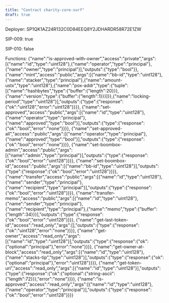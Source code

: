 ```yaml
---
title: "Contract charity-core-surf"
draft: true
---
```

Deployer: SP1QK1AZ24R132C0D84EEQ8Y2JDHARDR58R72E1ZW

SIP-009: true

SIP-010: false

Functions:
{"name":"is-approved-with-owner","access":"private","args":[{"name":"id","type":"uint128"},{"name":"operator","type":"principal"},{"name":"owner","type":"principal"}],"outputs":{"type":"bool"}}, {"name":"mint","access":"public","args":[{"name":"bb-id","type":"uint128"},{"name":"stacker","type":"principal"},{"name":"amount-ustx","type":"uint128"},{"name":"pox-addr","type":{"tuple":[{"name":"hashbytes","type":{"buffer":{"length":20}}},{"name":"version","type":{"buffer":{"length":1}}}]}},{"name":"locking-period","type":"uint128"}],"outputs":{"type":{"response":{"ok":"uint128","error":"uint128"}}}}, {"name":"set-approved","access":"public","args":[{"name":"id","type":"uint128"},{"name":"operator","type":"principal"},{"name":"approved","type":"bool"}],"outputs":{"type":{"response":{"ok":"bool","error":"none"}}}}, {"name":"set-approved-all","access":"public","args":[{"name":"operator","type":"principal"},{"name":"approved","type":"bool"}],"outputs":{"type":{"response":{"ok":"bool","error":"none"}}}}, {"name":"set-boombox-admin","access":"public","args":[{"name":"admin","type":"principal"}],"outputs":{"type":{"response":{"ok":"bool","error":"uint128"}}}}, {"name":"set-boombox-id","access":"public","args":[{"name":"bb-id","type":"uint128"}],"outputs":{"type":{"response":{"ok":"bool","error":"uint128"}}}}, {"name":"transfer","access":"public","args":[{"name":"id","type":"uint128"},{"name":"sender","type":"principal"},{"name":"recipient","type":"principal"}],"outputs":{"type":{"response":{"ok":"bool","error":"uint128"}}}}, {"name":"transfer-memo","access":"public","args":[{"name":"id","type":"uint128"},{"name":"sender","type":"principal"},{"name":"recipient","type":"principal"},{"name":"memo","type":{"buffer":{"length":34}}}],"outputs":{"type":{"response":{"ok":"bool","error":"uint128"}}}}, {"name":"get-last-token-id","access":"read_only","args":[],"outputs":{"type":{"response":{"ok":"uint128","error":"none"}}}}, {"name":"get-owner","access":"read_only","args":[{"name":"id","type":"uint128"}],"outputs":{"type":{"response":{"ok":{"optional":"principal"},"error":"none"}}}}, {"name":"get-owner-at-block","access":"read_only","args":[{"name":"id","type":"uint128"},{"name":"stacks-tip","type":"uint128"}],"outputs":{"type":{"response":{"ok":{"optional":"principal"},"error":"uint128"}}}}, {"name":"get-token-uri","access":"read_only","args":[{"name":"id","type":"uint128"}],"outputs":{"type":{"response":{"ok":{"optional":{"string-ascii":{"length":72}}},"error":"none"}}}}, {"name":"is-approved","access":"read_only","args":[{"name":"id","type":"uint128"},{"name":"operator","type":"principal"}],"outputs":{"type":{"response":{"ok":"bool","error":"uint128"}}}}
